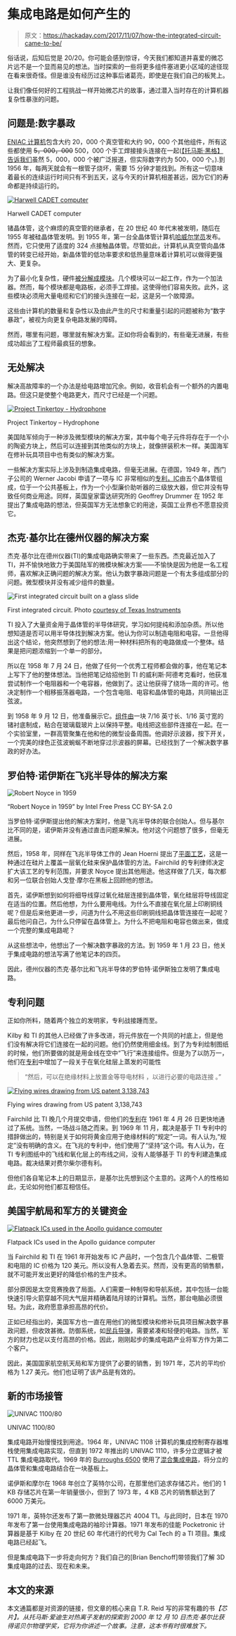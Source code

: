 # 集成电路是如何产生的

> 原文：<https://hackaday.com/2017/11/07/how-the-integrated-circuit-came-to-be/>

俗话说，后知后觉是 20/20。你可能会感到惊讶，今天我们都知道并喜爱的微芯片远不是一个显而易见的想法。当时探索的一些将更多组件塞进更小区域的途径现在看来很奇怪。但是谁没有经历过这种事后诸葛亮，即使是在我们自己的板凳上。

让我们像任何好的工程挑战一样开始微芯片的故事，通过潜入当时存在的计算机器复杂性暴涨的问题。

## 问题是:数字暴政

[ENIAC 计算机](https://en.wikipedia.org/wiki/ENIAC)包含大约 20，000 个真空管和大约 90，000 个其他组件，所有这些都使用 ~~5，000，000~~ 500，000 个手工焊接接头连接在一起([【托马斯·黑格】告诉我们](https://hackaday.com/2017/01/31/eniac-the-way-we-were/)虽然 5，000，000 个被广泛报道，但实际数字约为 500，000 个。).到 1956 年，每两天就会有一根管子烧坏，需要 15 分钟才能找到。所有这一切意味着最长的连续运行时间只有不到五天，这与今天的计算机相差甚远，因为它们的寿命都是持续运行的。

[![Harwell CADET computer](img/02c66c81d60c14b2d941ff2932ef2fa7.png)](https://hackaday.com/wp-content/uploads/2017/11/harwellcadetcomputer.jpg)

Harwell CADET computer

锗晶体管，这个麻烦的真空管的继承者，在 20 世纪 40 年代末被发明，随后在 1955 年被硅晶体管发明。到 1955 年，第一台全晶体管计算机[哈威尔学员](https://en.wikipedia.org/wiki/Harwell_CADET)发布。然而，它只使用了适度的 324 点接触晶体管。尽管如此，计算机从真空管向晶体管的转变已经开始，新晶体管的低功率要求和低热量意味着计算机可以做得更强大、更复杂。

为了最小化复杂性，硬件[被分解成模块](https://en.wikipedia.org/wiki/Tyranny_of_numbers)。几个模块可以一起工作，作为一个加法器。然而，每个模块都是电路板，必须手工焊接。这使得他们容易失败。此外，这些模块必须用大量电缆和它们的接头连接在一起，这是另一个故障源。

这些由计算机的数量和复杂性以及由此产生的尺寸和重量引起的问题被称为“数字暴政”，被视为向更复杂电路发展的障碍。

然而，哪里有问题，哪里就有解决方案。正如你将会看到的，有些毫无进展，有些成功超出了工程师最疯狂的想象。

## 无处解决

解决高故障率的一个办法是给电路增加冗余。例如，收音机会有一个额外的内置电路。但这只是使整个电路更大，而尺寸已经是一个问题。

[![Project Tinkertoy - Hydrophone](img/9d4392fe185e594128e439d68eb50922.png)](https://hackaday.com/wp-content/uploads/2017/11/projecttinkertoy_024.jpg)

Project Tinkertoy – Hydrophone

美国陆军倾向于一种涉及微型模块的解决方案，其中每个电子元件将存在于一个小的陶瓷方块上，然后可以连接到其他类似的方块上，就像拼装积木一样。美国海军在修补玩具项目中也有类似的解决方案。

一些解决方案实际上涉及到制造集成电路，但毫无进展。在德国，1949 年，西门子公司的 Werner Jacobi 申请了一项与 IC 非常相似的[专利，IC](https://worldwide.espacenet.com/publicationDetails/originalDocument?CC=DE&NR=833366C&KC=C&FT=D&ND=&date=19520630&DB=&locale=en_EP)由五个晶体管组成，位于一个公共基板上，作为一个小型廉价助听器的三级放大器，但它并没有导致任何商业用途。同样，英国皇家雷达研究所的 Geoffrey Drummer 在 1952 年提出了集成电路的想法，但英国军方无法想象它的用途，英国工业界也不愿意投资它。

## 杰克·基尔比在德州仪器的解决方案

杰克·基尔比在德州仪器(TI)的集成电路确实带来了一些东西。杰克最近加入了 TI，并不愉快地致力于美国陆军的微模块解决方案——不愉快是因为他是一名工程师，喜欢解决正确问题的解决方案。他认为数字暴政问题是一个有太多组成部分的问题。微型模块并没有减少组件的数量。

![First integrated circuit built on a glass slide](img/4c38199cc20189d96923897b6511b153.png)

First integrated circuit. Photo [courtesy of Texas Instruments](http://www.ti.com/corp/docs/kilbyctr/downloadphotos.shtml)

TI 投入了大量资金用于晶体管的半导体研究，学习如何提纯和添加杂质。所以他想知道是否可以用半导体找到解决方案。他认为你可以制造电阻和电容。一旦他得出这个结论，他突然想到了他的想法:用一种材料把所有的电路做成一个整体。结果是把问题浓缩到一个单一的部分。

所以在 1958 年 7 月 24 日，他做了任何一个优秀工程师都会做的事，他在笔记本上写下了他的整体想法。当他把笔记给招他到 TI 的威利斯·阿德考克看时，他获准尝试制作一个电阻器和一个电容器，他做到了。这让他获得了绕场一周的许可。他决定制作一个相移振荡器电路，一个包含电阻、电容和晶体管的电路，共同输出正弦波。

到 1958 年 9 月 12 日，他准备展示它。[组件由](http://www.ti.com/corp/docs/kilbyctr/jackbuilt.shtml)一块 7/16 英寸长、1/16 英寸宽的锗衬底制成，粘合在玻璃载玻片上以保持平整。电线把这些部件连接在一起。在一个实验室里，一群高管聚集在他和他的微型设备周围。他调好示波器，按下开关，一个完美的绿色正弦波蜿蜒不断地穿过示波器的屏幕。已经找到了一个解决数字暴政的好办法。

## 罗伯特·诺伊斯在飞兆半导体的解决方案

![Robert Noyce in 1959](img/c53c0e121adda139ba49eb0caf69395a.png)

“Robert Noyce in 1959” by Intel Free Press CC BY-SA 2.0

当罗伯特·诺伊斯提出他的解决方案时，他是飞兆半导体的联合创始人。但与基尔比不同的是，诺伊斯并没有通过直击问题来解决。他对这个问题想了很多，但毫无进展。

然后，1958 年，同样在飞兆半导体工作的 Jean Hoerni 提出了[平面工艺](https://www.google.ca/patents/US3025589)，这是一种通过在硅片上覆盖一层氧化硅来保护晶体管的方法。Fairchild 的专利律师决定扩大该工艺的专利范围，并要求 Noyce 提出其他用途。他这样做了几天，每次都和另一位联合创始人戈登·摩尔在黑板上回顾他的想法。

首先，诺伊斯想到如何将细导线穿过氧化硅层连接到晶体管，氧化硅层将导线固定在适当的位置。然后他想，为什么要用电线。为什么不直接在氧化层上印刷铜线呢？但是后来他更进一步，问道为什么不用这些印刷铜线把晶体管连接在一起呢？最后他问自己，为什么只停留在晶体管上。为什么不把电阻和电容也做出来，做成一个完整的集成电路呢？

从这些想法中，他想出了一个解决数字暴政的方法。到 1959 年 1 月 23 日，他关于集成电路的想法写满了他笔记本的四页。

因此，德州仪器的杰克·基尔比和飞兆半导体的罗伯特·诺伊斯独立发明了集成电路。

## 专利问题

正如你所料，随着两个独立的发明家，专利战接踵而至。

Kilby 和 TI 的其他人已经做了许多改进，将元件放在一个共同的衬底上，但是他们没有解决将它们连接在一起的问题。他们仍然使用细金线。到了为专利绘制图纸的时候，他们所要做的就是用金线在空中“飞行”来连接组件。但是为了以防万一，他们在[专利](https://www.google.ca/patents/US3138743)中增加了一段关于在氧化硅层上蒸发的可能性

> “然后，可以在绝缘材料上放置金等导电材料
> ，以进行必要的电路连接
> 。”

[![Flying wires drawing from US patent 3,138,743](img/bdb86fdf169c79b6dbf6f2918262756d.png)](https://hackaday.com/wp-content/uploads/2017/11/flying_wires_drawing_jack_kilby.jpg)

Flying wires drawing from US patent 3,138,743

Fairchild 比 TI 晚几个月提交申请，但他们的[专利](https://www.google.ca/patents/US2981877)在 1961 年 4 月 26 日更快地通过了系统。当然，一场战斗随之而来。到 1969 年 11 月，裁决是基于 TI 专利中的措辞做出的，特别是关于如何将黄金应用于绝缘材料的“规定”一词。有人认为,“规定”没有明确的含义。在飞兆的专利中，他们使用了“坚持”这个词。有人认为，在 TI 专利图纸中的飞线和氧化层上的布线之间，没有人能够基于 TI 的专利建造集成电路。裁决结果对费尔柴尔德有利。

但他们各自笔记本上的日期显示，是基尔比先想到这个主意的。这两个人的性格如此，无论如何他们都互相信任。

## 美国宇航局和军方的关键资金

[![Flatpack ICs used in the Apollo guidance computer](img/01c99648668e7e00078fc69dfde1776e.png)](https://hackaday.com/wp-content/uploads/2017/11/flatpack_ics_used_in_the_apollo_guidance_computer_agc_flatp.jpg)

Flatpack ICs used in the Apollo guidance computer

当 Fairchild 和 TI 在 1961 年开始发布 IC 产品时，一个包含几个晶体管、二极管和电阻的 IC 价格为 120 美元。所以没有人急着去买。然而，没有更高的销售额，就不可能开发出更好的降低价格的生产技术。

部分原因是太空竞赛挽救了局面。人们需要一种制导和导航系统，其中包括一台能快速引导火箭穿越不同大气层并精确着陆月球的计算机。当然，那台电脑必须很轻。为此，政府愿意承担高昂的代价。

正如已经指出的，美国军方也一直在用他们的微型模块和修补玩具项目解决数字暴政问题，但收效甚微。防御系统，如[民兵导弹](https://en.wikipedia.org/wiki/LGM-30_Minuteman#Minuteman-II_.28LGM-30F.29)，需要紧凑和轻便的电路。当然，军方的财力也足以支付高昂的价格。因此，刚刚起步的集成电路产业将军方作为第二个客户。

因此，美国国家航空航天局和军方提供了必要的销售，到 1971 年，芯片的平均价格为 1.27 美元。他们也证明了该产品是有效的。

## 新的市场接管

![UNIVAC 1100/80](img/431329194d4162a855534469a66d3e94.png)

UNIVAC 1100/80

集成电路开始慢慢找到用途。1964 年，UNIVAC 1108 计算机的集成控制寄存器堆栈使用集成电路实现，但直到 1972 年推出的 UNIVAC 1110，许多分立逻辑才被 TTL 集成电路取代。1969 年的 [Burroughs 6500](https://en.wikipedia.org/wiki/Burroughs_large_systems#History) 使用了[混合集成电路](https://books.google.ca/books?id=PWHa1jDUSdQC&pg=PA90&lpg=PA90&dq=burroughs+6500+integrated+circuit+chip&source=bl&ots=8zx2RDh2aV&sig=el1rWb49djwqBoI3e6XidsKKHrU&hl=en&sa=X&ved=0ahUKEwi3uY2M4aDXAhVW02MKHYfrC6QQ6AEIQjAI#v=onepage&q=burroughs%206500%20integrated%20circuit%20chip&f=false)，将分立的晶体管和集成电路结合在一块基板上。

诺伊斯和摩尔在 1968 年创立了英特尔公司，在那里他们追求存储芯片。他们的 1 KB 存储芯片在第一年销量很小，但到了 1973 年，4 KB 芯片的销售额达到了 6000 万美元。

1971 年，英特尔还发布了第一款微处理器芯片 4004 T1。与此同时，日本在 1970 年发布了第一台使用集成电路的袖珍计算器。1971 年发布的佳能 Pocketronic 计算器是基于 Kilby 在 20 世纪 60 年代进行的代号为 Cal Tech 的 a TI 项目。集成电路已经起飞。

但是集成电路下一步将走向何方？我们自己的[Brian Benchoff]带领我们了解 3D 集成电路的过去、现在和未来。

## 本文的来源

本文通篇都是对资源的链接，但文章的核心来自 T.R. Reid 写的非常有趣的书[](https://www.amazon.com/Chip-Americans-Invented-Microchip-Revolution/dp/0375758283/ref=sr_1_1?ie=UTF8&qid=1509721075&sr=8-1)*【芯片】。从托马斯·爱迪生对热离子发射的探索到 2000 年 12 月 10 日杰克·基尔比获得诺贝尔物理学奖，它将为你讲述一个故事。注意，这本书有时很难放下。*